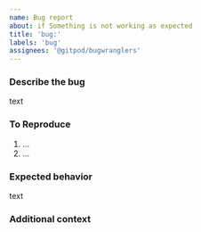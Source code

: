 ```yaml
---
name: Bug report
about: if Something is not working as expected
title: 'bug:'
labels: 'bug'
assignees: '@gitpod/bugwranglers'
---
```


### Describe the bug
<!-- Give us a **short** summary of what the issue is -->

text

### To Reproduce
<!-- Provide steps to reproduce otherwise the issue will be considered as invalid -->

1. ...
2. ...

### Expected behavior
<!-- What do you expect to happend instead of current behavior? -->

text

### Additional context
<!-- Add any other context about the issue here -->
